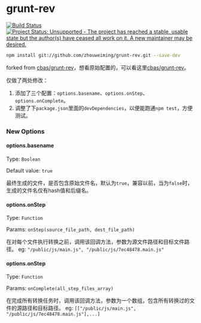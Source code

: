 # grunt-rev

[![Build Status](https://travis-ci.org/cbas/grunt-rev.png)](https://travis-ci.org/cbas/grunt-rev)
[![Project Status: Unsupported - The project has reached a stable, usable state but the author(s) have ceased all work on it. A new maintainer may be desired.](http://www.repostatus.org/badges/latest/unsupported.svg)](http://www.repostatus.org/#unsupported)

```bash
npm install git://github.com/zhouweiming/grunt-rev.git --save-dev
```

forked from [cbas/grunt-rev](https://github.com/cbas/grunt-rev)，想看原始配置的，可以看这里[cbas/grunt-rev](https://github.com/cbas/grunt-rev)。

仅做了两处修改：

1. 添加了三个配置：`options.basename`、`options.onStep`、`options.onComplete`。
2. 调整了下`package.json`里面的`devDependencies`，以便能跑通`npm test`，方便测试。

### New Options

#### options.basename

Type: `Boolean`

Default value: `true`

最终生成的文件，是否包含原始文件名，默认为`true`，兼容以前，当为`false`时，生成的文件名仅有hash值和后缀名。

#### options.onStep

Type: `Function`

Params: `onStep(source_file_path, dest_file_path)`

在对每个文件执行转换之前，调用该回调方法，参数为源文件路径和目标文件路径。
eg: `"/public/js/main.js", "/public/js/7ec48478.main.js"`

#### options.onStep

Type: `Function`

Params: `onComplete(all_step_files_array)`

在完成所有转换任务时，调用该回调方法，参数为一个数组，包含所有转换过的文件的源路径和目标路径。
eg: `[["/public/js/main.js", "/public/js/7ec48478.main.js"],...]`


